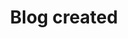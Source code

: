 ---
layout: page
title:  "Blog created"
subheadline:
teaser: "The first one, nothing before this."
categories:
    - blog
tags:
    - blank
    - blog
comments: true
---